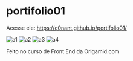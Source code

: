# portifolio01
Acesse ele: https://c0nant.github.io/portifolio01/

![a1](https://github.com/C0nanT/portifolio01/assets/113317279/2696dd7e-021d-444c-9df0-5010d1f7ea41)
![a2](https://github.com/C0nanT/portifolio01/assets/113317279/8612845c-e5bf-49e0-8520-9c9f924aa894)
![a3](https://github.com/C0nanT/portifolio01/assets/113317279/67098678-3fbe-43a0-8cb2-425619608394)
![a4](https://github.com/C0nanT/portifolio01/assets/113317279/80faffda-59c1-449d-a686-5f6157b78fa0)

Feito no curso de Front End da Origamid.com
